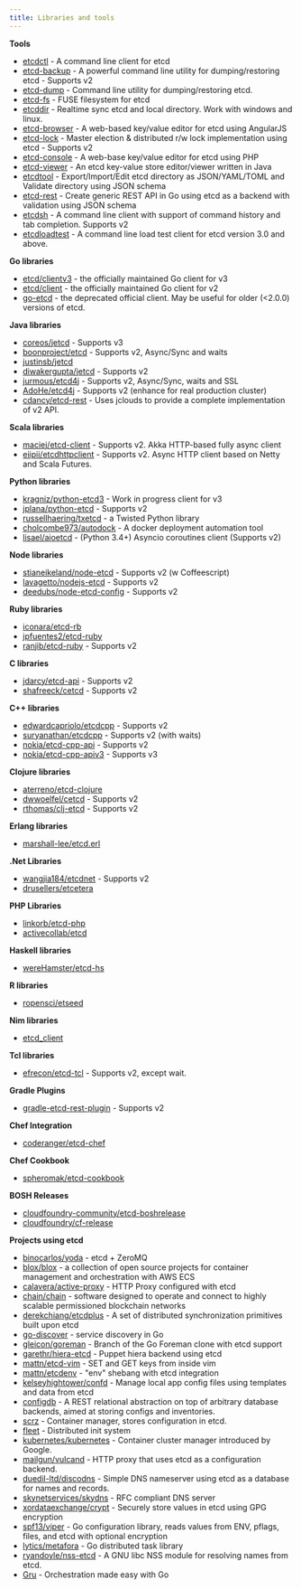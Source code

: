 ```yaml
---
title: Libraries and tools
---
```


**Tools**

- [etcdctl](https://github.com/coreos/etcd/tree/master/etcdctl) - A command line client for etcd
- [etcd-backup](https://github.com/fanhattan/etcd-backup) - A powerful command line utility for dumping/restoring etcd - Supports v2
- [etcd-dump](https://npmjs.org/package/etcd-dump) - Command line utility for dumping/restoring etcd.
- [etcd-fs](https://github.com/xetorthio/etcd-fs) - FUSE filesystem for etcd
- [etcddir](https://github.com/rekby/etcddir) - Realtime sync etcd and local directory. Work with windows and linux.
- [etcd-browser](https://github.com/henszey/etcd-browser) - A web-based key/value editor for etcd using AngularJS
- [etcd-lock](https://github.com/datawisesystems/etcd-lock) - Master election & distributed r/w lock implementation using etcd - Supports v2
- [etcd-console](https://github.com/matishsiao/etcd-console) - A web-base key/value editor for etcd using PHP
- [etcd-viewer](https://github.com/nikfoundas/etcd-viewer) - An etcd key-value store editor/viewer written in Java
- [etcdtool](https://github.com/mickep76/etcdtool) - Export/Import/Edit etcd directory as JSON/YAML/TOML and Validate directory using JSON schema
- [etcd-rest](https://github.com/mickep76/etcd-rest) - Create generic REST API in Go using etcd as a backend with validation using JSON schema
- [etcdsh](https://github.com/kamilhark/etcdsh) - A command line client with support of command history and tab completion. Supports v2
- [etcdloadtest](https://github.com/sinsharat/etcdloadtest) - A command line load test client for etcd version 3.0 and above.

**Go libraries**

- [etcd/clientv3](https://github.com/coreos/etcd/blob/master/clientv3) - the officially maintained Go client for v3
- [etcd/client](https://github.com/coreos/etcd/blob/master/client) - the officially maintained Go client for v2
- [go-etcd](https://github.com/coreos/go-etcd) - the deprecated official client. May be useful for older (<2.0.0) versions of etcd.

**Java libraries**

- [coreos/jetcd](https://github.com/coreos/jetcd) - Supports v3
- [boonproject/etcd](https://github.com/boonproject/boon/blob/master/etcd/README.md) - Supports v2, Async/Sync and waits
- [justinsb/jetcd](https://github.com/justinsb/jetcd)
- [diwakergupta/jetcd](https://github.com/diwakergupta/jetcd) - Supports v2
- [jurmous/etcd4j](https://github.com/jurmous/etcd4j) - Supports v2, Async/Sync, waits and SSL
- [AdoHe/etcd4j](http://github.com/AdoHe/etcd4j) - Supports v2 (enhance for real production cluster)
- [cdancy/etcd-rest](https://github.com/cdancy/etcd-rest) - Uses jclouds to provide a complete implementation of v2 API.

**Scala libraries**

- [maciej/etcd-client](https://github.com/maciej/etcd-client) - Supports v2. Akka HTTP-based fully async client
- [eiipii/etcdhttpclient](https://bitbucket.org/eiipii/etcdhttpclient) - Supports v2. Async HTTP client based on Netty and Scala Futures.

**Python libraries**

- [kragniz/python-etcd3](https://github.com/kragniz/python-etcd3) - Work in progress client for v3
- [jplana/python-etcd](https://github.com/jplana/python-etcd) - Supports v2
- [russellhaering/txetcd](https://github.com/russellhaering/txetcd) - a Twisted Python library
- [cholcombe973/autodock](https://github.com/cholcombe973/autodock) - A docker deployment automation tool
- [lisael/aioetcd](https://github.com/lisael/aioetcd) - (Python 3.4+) Asyncio coroutines client (Supports v2)

**Node libraries**

- [stianeikeland/node-etcd](https://github.com/stianeikeland/node-etcd) - Supports v2 (w Coffeescript)
- [lavagetto/nodejs-etcd](https://github.com/lavagetto/nodejs-etcd) - Supports v2
- [deedubs/node-etcd-config](https://github.com/deedubs/node-etcd-config) - Supports v2

**Ruby libraries**

- [iconara/etcd-rb](https://github.com/iconara/etcd-rb)
- [jpfuentes2/etcd-ruby](https://github.com/jpfuentes2/etcd-ruby)
- [ranjib/etcd-ruby](https://github.com/ranjib/etcd-ruby) - Supports v2

**C libraries**

- [jdarcy/etcd-api](https://github.com/jdarcy/etcd-api) - Supports v2
- [shafreeck/cetcd](https://github.com/shafreeck/cetcd) - Supports v2

**C++ libraries**
- [edwardcapriolo/etcdcpp](https://github.com/edwardcapriolo/etcdcpp) - Supports v2
- [suryanathan/etcdcpp](https://github.com/suryanathan/etcdcpp) - Supports v2 (with waits)
- [nokia/etcd-cpp-api](https://github.com/nokia/etcd-cpp-api) - Supports v2
- [nokia/etcd-cpp-apiv3](https://github.com/nokia/etcd-cpp-apiv3) - Supports v3

**Clojure libraries**

- [aterreno/etcd-clojure](https://github.com/aterreno/etcd-clojure)
- [dwwoelfel/cetcd](https://github.com/dwwoelfel/cetcd) - Supports v2
- [rthomas/clj-etcd](https://github.com/rthomas/clj-etcd) - Supports v2

**Erlang libraries**

- [marshall-lee/etcd.erl](https://github.com/marshall-lee/etcd.erl)

**.Net Libraries**

- [wangjia184/etcdnet](https://github.com/wangjia184/etcdnet) - Supports v2
- [drusellers/etcetera](https://github.com/drusellers/etcetera)

**PHP Libraries**

- [linkorb/etcd-php](https://github.com/linkorb/etcd-php)
- [activecollab/etcd](https://github.com/activecollab/etcd) 

**Haskell libraries**

- [wereHamster/etcd-hs](https://github.com/wereHamster/etcd-hs)

**R libraries**

- [ropensci/etseed](https://github.com/ropensci/etseed)

**Nim libraries**

- [etcd_client](https://github.com/FedericoCeratto/nim-etcd-client)

**Tcl libraries**

- [efrecon/etcd-tcl](https://github.com/efrecon/etcd-tcl) - Supports v2, except wait.

**Gradle Plugins**

- [gradle-etcd-rest-plugin](https://github.com/cdancy/gradle-etcd-rest-plugin) - Supports v2

**Chef Integration**

- [coderanger/etcd-chef](https://github.com/coderanger/etcd-chef)

**Chef Cookbook**

- [spheromak/etcd-cookbook](https://github.com/spheromak/etcd-cookbook)

**BOSH Releases**

- [cloudfoundry-community/etcd-boshrelease](https://github.com/cloudfoundry-community/etcd-boshrelease)
- [cloudfoundry/cf-release](https://github.com/cloudfoundry/cf-release/tree/master/jobs/etcd)

**Projects using etcd**

- [binocarlos/yoda](https://github.com/binocarlos/yoda) - etcd + ZeroMQ
- [blox/blox](https://github.com/blox/blox) - a collection of open source projects for container management and orchestration with AWS ECS
- [calavera/active-proxy](https://github.com/calavera/active-proxy) - HTTP Proxy configured with etcd
- [chain/chain](https://github.com/chain/chain) - software designed to operate and connect to highly scalable permissioned blockchain networks 
- [derekchiang/etcdplus](https://github.com/derekchiang/etcdplus) - A set of distributed synchronization primitives built upon etcd
- [go-discover](https://github.com/flynn/go-discover) - service discovery in Go
- [gleicon/goreman](https://github.com/gleicon/goreman/tree/etcd) - Branch of the Go Foreman clone with etcd support
- [garethr/hiera-etcd](https://github.com/garethr/hiera-etcd) - Puppet hiera backend using etcd
- [mattn/etcd-vim](https://github.com/mattn/etcd-vim) - SET and GET keys from inside vim
- [mattn/etcdenv](https://github.com/mattn/etcdenv) - "env" shebang with etcd integration
- [kelseyhightower/confd](https://github.com/kelseyhightower/confd) - Manage local app config files using templates and data from etcd
- [configdb](https://git.autistici.org/ai/configdb/tree/master) - A REST relational abstraction on top of arbitrary database backends, aimed at storing configs and inventories.
- [scrz](https://github.com/scrz/scrz) - Container manager, stores configuration in etcd.
- [fleet](https://github.com/coreos/fleet) - Distributed init system
- [kubernetes/kubernetes](https://github.com/kubernetes/kubernetes) - Container cluster manager introduced by Google.
- [mailgun/vulcand](https://github.com/mailgun/vulcand) - HTTP proxy that uses etcd as a configuration backend.
- [duedil-ltd/discodns](https://github.com/duedil-ltd/discodns) - Simple DNS nameserver using etcd as a database for names and records.
- [skynetservices/skydns](https://github.com/skynetservices/skydns) - RFC compliant DNS server
- [xordataexchange/crypt](https://github.com/xordataexchange/crypt) - Securely store values in etcd using GPG encryption
- [spf13/viper](https://github.com/spf13/viper) - Go configuration library, reads values from ENV, pflags, files, and etcd with optional encryption
- [lytics/metafora](https://github.com/lytics/metafora) - Go distributed task library
- [ryandoyle/nss-etcd](https://github.com/ryandoyle/nss-etcd) - A GNU libc NSS module for resolving names from etcd.
- [Gru](https://github.com/dnaeon/gru) - Orchestration made easy with Go
